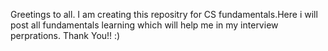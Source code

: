 Greetings to all.
I am creating this repositry for CS fundamentals.Here i will post all fundamentals learning which will help me in my interview perprations.
Thank You!! :)
